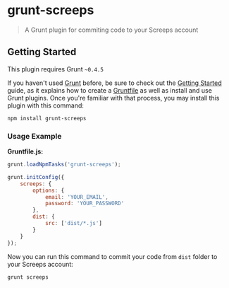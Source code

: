 # grunt-screeps

> A Grunt plugin for commiting code to your Screeps account

## Getting Started
This plugin requires Grunt `~0.4.5`

If you haven't used [Grunt](http://gruntjs.com/) before, be sure to check out the [Getting Started](http://gruntjs.com/getting-started) guide, as it explains how to create a [Gruntfile](http://gruntjs.com/sample-gruntfile) as well as install and use Grunt plugins. Once you're familiar with that process, you may install this plugin with this command:

```shell
npm install grunt-screeps 
```

### Usage Example

**Gruntfile.js:**
```js
grunt.loadNpmTasks('grunt-screeps');

grunt.initConfig({
    screeps: {
        options: {
            email: 'YOUR_EMAIL',
            password: 'YOUR_PASSWORD'
        },
        dist: {
            src: ['dist/*.js']
        }
    }
});
```

Now you can run this command to commit your code from `dist` folder to your Screeps account:
```
grunt screeps
```
